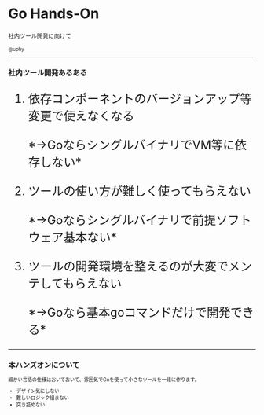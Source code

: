 # Go Hands-On
<small>社内ツール開発に向けて<small>

@uphy

---

## 社内ツール開発あるある

<div style="font-size:1.5rem;text-align:left">

1. 依存コンポーネントのバージョンアップ等変更で使えなくなる
   <p class="fragment">*→GoならシングルバイナリでVM等に依存しない*</p>
2. ツールの使い方が難しく使ってもらえない
   <p class="fragment">*→Goならシングルバイナリで前提ソフトウェア基本ない*</p>
3. ツールの開発環境を整えるのが大変でメンテしてもらえない
   <p class="fragment">*→Goなら基本goコマンドだけで開発できる*</p>

</div>

---

## 本ハンズオンについて

細かい言語の仕様はおいておいて、雰囲気でGoを使って小さなツールを一緒に作ります。  

- デザイン気にしない
- 難しいロジック組まない
- 突き詰めない
